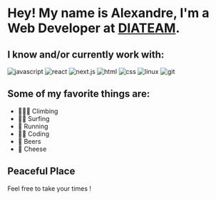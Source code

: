 # Hey! My name is Alexandre, I'm a Web Developer at [DIATEAM](https://www.diateam.net/).

## I know and/or currently work with:

![javascript](https://img.shields.io/badge/javascript-f7df1e?&style=for-the-badge&logo=javascript&logoColor=black)
![react](https://img.shields.io/badge/react-61dafb?style=for-the-badge&logo=react&logoColor=black)
![next.js](https://img.shields.io/badge/next.js-000000?style=for-the-badge&logo=next.js&logoColor=white)
![html](https://img.shields.io/badge/html-ec642a?&style=for-the-badge&logo=html5&logoColor=white)
![css](https://img.shields.io/badge/css-007acc?&style=for-the-badge&logo=css3&logoColor=white)
![linux](https://img.shields.io/badge/linux-fcc624?style=for-the-badge&logo=linux&logoColor=black)
![git](https://img.shields.io/badge/git-f05032?style=for-the-badge&logo=git&logoColor=white)

## Some of my favorite things are:

- 🧗🏻‍♂️ Climbing
- 🏄🏻‍ Surfing
- 🏃 Running
- 🧑‍💻 Coding
- 🍺 Beers
- 🧀 Cheese

## Peaceful Place

Feel free to take your times !
